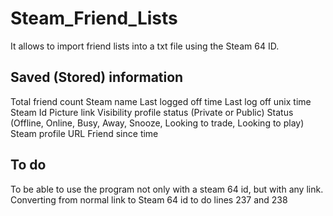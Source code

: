 # Steam_Friend_Lists

It allows to import friend lists into a txt file using the Steam 64 ID.

## Saved (Stored) information

Total friend count
Steam name
Last logged off time
Last log off unix time
Steam Id 
Picture link
Visibility profile status (Private or Public)
Status (Offline, Online, Busy, Away, Snooze, Looking to trade, Looking to play)
Steam profile URL 
Friend since time

## To do
To be able to use the program not only with a steam 64 id, but with any link.
Converting from normal link to Steam 64 id
to do lines 237 and 238
